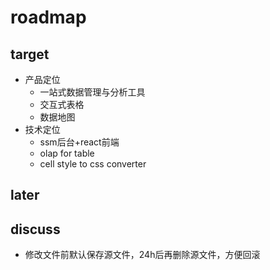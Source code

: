 # roadmap 


## target 
- 产品定位
    - 一站式数据管理与分析工具
    - 交互式表格
    - 数据地图
- 技术定位
    - ssm后台+react前端
    - olap for table
    - cell style to css converter
    
## later


## discuss

- 修改文件前默认保存源文件，24h后再删除源文件，方便回滚
